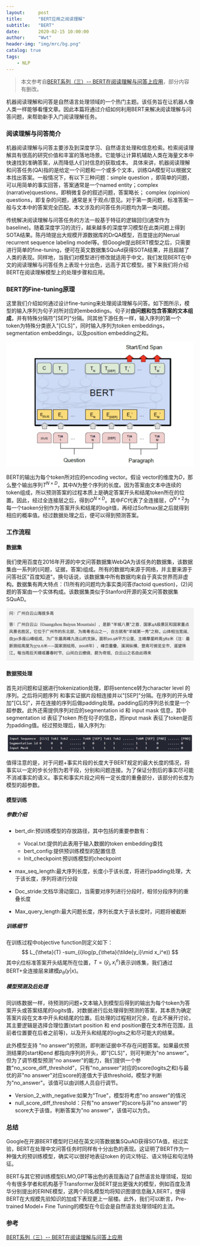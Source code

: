 ```yaml
---
layout:     post
title:      "BERT应用之阅读理解"
subtitle:   "BERT"
date:       2020-02-15 10:00:00
author:     "Wwt"
header-img: "img/mrc/bg.png"
catalog: true
tags:   
    - NLP
---
```


>本文参考自[BERT系列（三）-- BERT在阅读理解与问答上应用](https://cloud.tencent.com/developer/article/1465005)，部分内容有删改。

机器阅读理解和问答是自然语言处理领域的一个热门主题。该任务旨在让机器人像人类一样能够看懂文章。因此本篇将通过介绍如何利用BERT来解决阅读理解与问答问题，来帮助新手入门阅读理解任务。

### 阅读理解与问答简介

机器阅读理解与问答主要涉及到深度学习、自然语言处理和信息检索。检索阅读理解具有很高的研究价值和丰富的落地场景。它能够让计算机辅助人类在海量文本中快速找到准确答案，从而降低人们对信息的获取成本。
具体来讲，机器阅读理解和问答任务(QA)指的是给定一个问题和一个或多个文本，训练QA模型可以根据文本找出答案。一般情况下，有以下三种问题：simple question ，即简单的问题，可以用简单的事实回答，答案通常是一个named entity；complex (narrative)questions，即稍微复杂的叙述问题，答案略长； complex (opinion) questions，即复杂的问题，通常是关于观点/意见。对于第一类问题，标准答案一般与文本中的答案完全匹配。本文涉及的问答任务问题均为第一类问题。

传统解决阅读理解与问答任务的方法一般基于特征的逻辑回归(通常作为baseline)。随着深度学习的流行，越来越多的深度学习模型在此类问题上得到SOTA结果。陈丹琦提出大规模开源数据库的DrQA模型，百度提出的Nerual recurrent sequence labeling model等。但Google提出BERT模型之后，只需要进行简单的fine-tuning，便可在英文数据集SQuAd获得SOTA结果，并且超越了人类的表现。同样地，当我们对模型进行修改就适用于中文，我们发现BERT在中文的阅读理解与问答任务上表现十分出色，远高于其它模型。接下来我们将介绍BERT在阅读理解模型上的处理步骤和应用。

### BERT的Fine-tuning原理

这里我们介绍如何通过设计fine-tuning来处理阅读理解与问答。如下图所示，模型的输入序列为句子对所对应的embeddings。句子对**由问题和包含答案的文本组成**，并有特殊分隔符"[SEP]"分隔。同其他下游任务一样，输入序列的第一个token为特殊分类嵌入"[CLS]"，同时输入序列为token embeddings，segmentation embeddings，以及position embedding之和。

![1](/img/mrc/1.png)

BERT的输出为每个token所对应的encoding vector。假设 vector的维度为$D$，那么整个输出序列$T^{N\times D}$，其中$N$为整个序列的长度。因为答案由文本中连续的token组成，所以预测答案的过程本质上是确定答案开头和结尾token所在的位置。因此，经过全连接层之后，得到$O^{N \times D}$。其中$FC$代表了全连接层，$O^{N \times 2}$为每一个taoken分别作为答案开头和结尾的logit值，再经过Softmax层之后就得到相应的概率值。经过数据处理之后，便可以得到预测答案。

### 工作流程

#### 数据集

我们使用百度在2016年开源的中文问答数据集WebQA为该任务的数据集，该数据集由一系列的(问题，证据，答案)组成。所有的数据均来源于网络，并主要来源于问答社区"百度知道"。换句话说，该数据集中所有数据均来自于真实世界而非虚构。数据集有两大特点：(1)所有的问题均为事实类问答(factoid question)，(2)问题的答案由一个实体构成。该数据集类似于Stanford开源的英文问答数据集SQuAD。

![2](/img/mrc/2.png)

#### 数据预处理

首先对问题和证据进行tokenization处理，即将sentence转为character level 的序列。之后将问题序列 和事实证据片段相连接并以"[SEP]"分隔。在序列的开头增加"[CLS]"，并在连接的序列后做padding处理。padding后的序列总长度是一个超参数。此外还需提供序列对应的segmentation id 和 input mask 信息，其中 segmentation id 表征了token 所在句子的信息，而input mask 表征了token是否为padding值。经过预处理后，输入序列为:

![3](/img/mrc/3.png)

值得注意的是，对于问题+事实片段的长度大于BERT规定的最大长度的情况，将事实以一定的步长分割为若干段，分别和问题连接。为了保证分割后的事实尽可能不消减事实的语义。事实和事实片段之间有一定长度的重叠部分，该部分的长度为模型的超参数。

#### 模型训练

##### 参数介绍

- bert_dir:预训练模型的存放路径，其中包括的重要参数有：
  - Vocal.txt:提供的此表用于输入数据的token embedding查找
  - bert_config:提供预训练模型的配置信息
  - Init_checkpoint:预训练模型的checkpoint

- max_seq_length:最大序列长度，长度小于该长度，将进行padding处理，大于该长度，序列将进行分段
- Doc_stride:文档华滑动窗口，当需要对序列进行分段时，相邻分段序列的重叠长度
- Max_query_length:最大问题长度，序列长度大于该长度时，问题将被截断

##### 训练细节

在训练过程中objective function则定义如下：
$$
L_{\theta}(T) -sum_{i}log(p_{\theta}(\tilde{y_i}\mid x_i^e))
$$
其中$\tilde y_i$位标准答案开头结尾所在位置，$T = {(\tilde y_i, x^e_i)}$表示训练集，我们通过BERT+全连接层来建模$p_\theta(y|x)$。

##### 模型预测及后处理

同训练数据一样，待预测的问题+文本输入到模型后得到的输出为每个token为答案开头或答案结尾的logits值，对数据进行后处理得到预测的答案，其本质为确定答案片段在文本中开头和结尾的位置。后处理的过程相对冗余，在此不展开讨论，其主要逻辑是选择合理位置(start position 和 end position要在文本所在范围，且前者位置要在后者之前等)，以及开头和结尾的logits之和尽可能大的结果。

此外模型支持 "no answer"的预测，即判断证据中不存在问题答案。如果最优预测结果的start和end 都指向序列的开头，即"[CLS]"，则可判断为"no answer"。但为了调节模型预测"no answer"的能力，我们提供一个参数"no_score_diff_threshold"，只有"no_answer"对应的score(logits之和)与最优的非"no answer"对应score的差值大于该threshold，模型才判断为"no_answer"。该值可以由训练人员自行调节。

- Version_2_with_negative:如果为"True"，模型将考虑"no answer"的情况
- null_score_diff_threshold：只有"no answer"的score与非"no answer"的score大于该值，判断答案为"no answer"，该值可以为负。

### 总结

Google在开源BERT模型时已经在英文问答数据集SQuAD获得SOTA值，经过实验，BERT在处理中文问答任务时同样有十分出色的表现。这证明了BERT作为一种强大的预训练模型，确实可以很好地表征token 的词义特征、语义特征和句法特征。

BERT与其它预训练模型ELMO,GPT等出色的表现轰动了自然语言处理领域，现如今有很多学者和机构基于Transformer及BERT提出更强大的模型，例如百度及清华分别提出的ERINE模型，这两个同名模型均将知识图谱信息融入BERT，使得BERT在大规模先验知识的加成下表现更上一层楼。此外，我们可以断言，Pre-trained Model+ Fine Tuning的模型在今后会是自然语言处理领域的主流。

### 参考

[BERT系列（三）-- BERT在阅读理解与问答上应用](https://cloud.tencent.com/developer/article/1465005)







